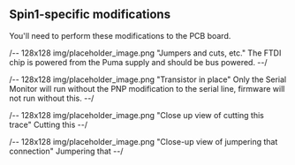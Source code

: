 ## Spin1-specific modifications

You'll need to perform these modifications to the PCB board.

/-- 128x128 img/placeholder_image.png "Jumpers and cuts, etc."
The FTDI chip is powered from the Puma supply and should be bus powered.
--/

/-- 128x128 img/placeholder_image.png "Transistor in place"
Only the Serial Monitor will run without the PNP modification to the serial line, firmware will not run without this.
--/

/-- 128x128 img/placeholder_image.png "Close up view of cutting this trace"
Cutting this
--/

/-- 128x128 img/placeholder_image.png "Close-up view of jumpering that connection"
Jumpering that
--/
